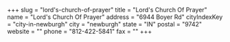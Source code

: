 +++
slug = "lord's-church-of-prayer"
title = "Lord's Church Of Prayer"
name = "Lord's Church Of Prayer"
address = "6944 Boyer Rd"
cityIndexKey = "city-in-newburgh"
city = "newburgh"
state = "IN"
postal = "9742"
website = ""
phone = "812-422-5841"
fax = ""
+++
